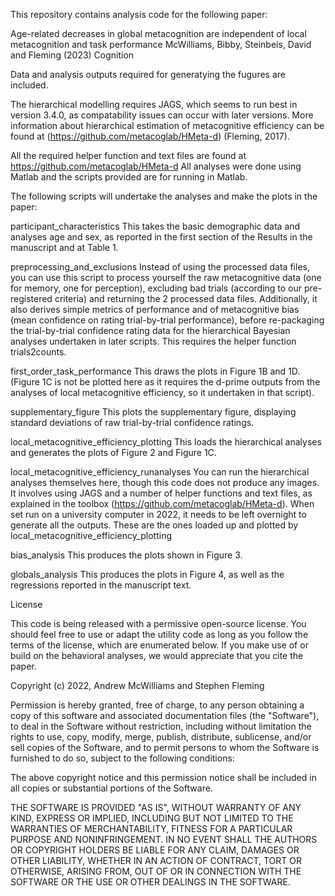 This repository contains analysis code for the following paper:

Age-related decreases in global metacognition are independent of local metacognition and task performance 
McWilliams, Bibby, Steinbeis, David and Fleming (2023) Cognition

Data and analysis outputs required for generatying the fugures are included.

The hierarchical modelling requires JAGS, which seems to run best in version 3.4.0, as compatability issues can occur with later versions. More information about hierarchical estimation of metacognitive efficiency can be found at (https://github.com/metacoglab/HMeta-d) (Fleming, 2017).

All the required helper function and text files are found at https://github.com/metacoglab/HMeta-d
All analyses were done using Matlab and the scripts provided are for running in Matlab.

The following scripts will undertake the analyses and make the plots in the paper:

participant_characteristics
This takes the basic demographic data and analyses age and sex, as reported in the first section of the Results in the manuscript and at Table 1. 

preprocessing_and_exclusions 
Instead of using the processed data files, you can use this script to process yourself the raw 
metacognitive data (one for memory, one for perception), excluding bad trials (according to our pre-registered criteria) and returning the 2 processed data files. Additionally, it also derives simple metrics of performance and of metacognitive bias (mean confidence on rating trial-by-trial performance), before re-packaging the trial-by-trial confidence rating data for the hierarchical Bayesian analyses undertaken in later scripts. This requires the helper function trials2counts.

first_order_task_performance
This draws the plots in Figure 1B and 1D. (Figure 1C is not be plotted here as it requires the d-prime outputs from the analyses of local metacognitive efficiency, so it undertaken in that script).

supplementary_figure
This plots the supplementary figure, displaying standard deviations of raw trial-by-trial confidence ratings.

local_metacognitive_efficiency_plotting
This loads the hierarchical analyses and generates the plots of Figure 2 and Figure 1C.

local_metacognitive_efficiency_runanalyses
You can run the hierarchical analyses themselves here, though this code does not produce any images. It involves using JAGS and a number of helper functions and text files, as explained in the toolbox (https://github.com/metacoglab/HMeta-d). When set run on a university computer in 2022, it needs to be left overnight to generate all the outputs. These are the ones loaded up and plotted by local_metacognitive_efficiency_plotting

bias_analysis
This produces the plots shown in Figure 3.

globals_analysis
This produces the plots in Figure 4, as well as the regressions reported in the manuscript text.

License

This code is being released with a permissive open-source license. You should feel free to use or adapt the utility code as long as you follow the terms of the license, which are enumerated below. If you make use of or build on the behavioral analyses, we would appreciate that you cite the paper.

Copyright (c) 2022, Andrew McWilliams and Stephen Fleming

Permission is hereby granted, free of charge, to any person obtaining a copy of this software and associated documentation files (the "Software"), to deal in the Software without restriction, including without limitation the rights to use, copy, modify, merge, publish, distribute, sublicense, and/or sell copies of the Software, and to permit persons to whom the Software is furnished to do so, subject to the following conditions:

The above copyright notice and this permission notice shall be included in all copies or substantial portions of the Software.

THE SOFTWARE IS PROVIDED "AS IS", WITHOUT WARRANTY OF ANY KIND, EXPRESS OR IMPLIED, INCLUDING BUT NOT LIMITED TO THE WARRANTIES OF MERCHANTABILITY, FITNESS FOR A PARTICULAR PURPOSE AND NONINFRINGEMENT. IN NO EVENT SHALL THE AUTHORS OR COPYRIGHT HOLDERS BE LIABLE FOR ANY CLAIM, DAMAGES OR OTHER LIABILITY, WHETHER IN AN ACTION OF CONTRACT, TORT OR OTHERWISE, ARISING FROM, OUT OF OR IN CONNECTION WITH THE SOFTWARE OR THE USE OR OTHER DEALINGS IN THE SOFTWARE.


